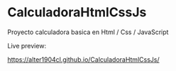 # CalculadoraHtmlCssJs
Proyecto calculadora basica en Html / Css / JavaScript

Live preview:

https://alter1904cl.github.io/CalculadoraHtmlCssJs/
